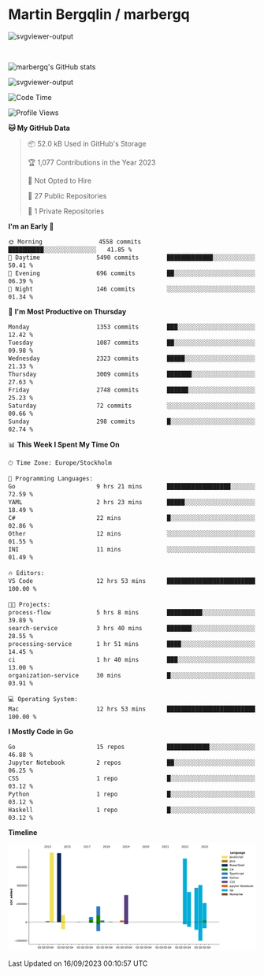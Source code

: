 # Martin Bergqlin / marbergq

![svgviewer-output](https://user-images.githubusercontent.com/2405410/206014777-22d41ecb-c24f-421d-b7d9-bba2cb5bb0de.svg)

<br>

<!--- [![Martin's Week](https://github-readme-stats.vercel.app/api/wakatime?username=marbergq&theme=dark)](https://github.com/anuraghazra/github-readme-stats) -->

![marbergq's GitHub stats](https://github-readme-stats.vercel.app/api?username=marbergq&count_private=true&show_icons=true)

![svgviewer-output](https://wakatime.com/badge/user/3f0a2069-6683-4e19-9a4a-7d21ea815067.svg)

<!--START_SECTION:waka-->
![Code Time](http://img.shields.io/badge/Code%20Time-3%2C315%20hrs%2015%20mins-blue)

![Profile Views](http://img.shields.io/badge/Profile%20Views-33-blue)

**🐱 My GitHub Data** 

> 📦 52.0 kB Used in GitHub's Storage 
 > 
> 🏆 1,077 Contributions in the Year 2023
 > 
> 🚫 Not Opted to Hire
 > 
> 📜 27 Public Repositories 
 > 
> 🔑 1 Private Repositories 
 > 
**I'm an Early 🐤** 

```text
🌞 Morning                4558 commits        ██████████░░░░░░░░░░░░░░░   41.85 % 
🌆 Daytime                5490 commits        █████████████░░░░░░░░░░░░   50.41 % 
🌃 Evening                696 commits         ██░░░░░░░░░░░░░░░░░░░░░░░   06.39 % 
🌙 Night                  146 commits         ░░░░░░░░░░░░░░░░░░░░░░░░░   01.34 % 
```
📅 **I'm Most Productive on Thursday** 

```text
Monday                   1353 commits        ███░░░░░░░░░░░░░░░░░░░░░░   12.42 % 
Tuesday                  1087 commits        ██░░░░░░░░░░░░░░░░░░░░░░░   09.98 % 
Wednesday                2323 commits        █████░░░░░░░░░░░░░░░░░░░░   21.33 % 
Thursday                 3009 commits        ███████░░░░░░░░░░░░░░░░░░   27.63 % 
Friday                   2748 commits        ██████░░░░░░░░░░░░░░░░░░░   25.23 % 
Saturday                 72 commits          ░░░░░░░░░░░░░░░░░░░░░░░░░   00.66 % 
Sunday                   298 commits         █░░░░░░░░░░░░░░░░░░░░░░░░   02.74 % 
```


📊 **This Week I Spent My Time On** 

```text
🕑︎ Time Zone: Europe/Stockholm

💬 Programming Languages: 
Go                       9 hrs 21 mins       ██████████████████░░░░░░░   72.59 % 
YAML                     2 hrs 23 mins       █████░░░░░░░░░░░░░░░░░░░░   18.49 % 
C#                       22 mins             █░░░░░░░░░░░░░░░░░░░░░░░░   02.86 % 
Other                    12 mins             ░░░░░░░░░░░░░░░░░░░░░░░░░   01.55 % 
INI                      11 mins             ░░░░░░░░░░░░░░░░░░░░░░░░░   01.49 % 

🔥 Editors: 
VS Code                  12 hrs 53 mins      █████████████████████████   100.00 % 

🐱‍💻 Projects: 
process-flow             5 hrs 8 mins        ██████████░░░░░░░░░░░░░░░   39.89 % 
search-service           3 hrs 40 mins       ███████░░░░░░░░░░░░░░░░░░   28.55 % 
processing-service       1 hr 51 mins        ████░░░░░░░░░░░░░░░░░░░░░   14.45 % 
ci                       1 hr 40 mins        ███░░░░░░░░░░░░░░░░░░░░░░   13.00 % 
organization-service     30 mins             █░░░░░░░░░░░░░░░░░░░░░░░░   03.91 % 

💻 Operating System: 
Mac                      12 hrs 53 mins      █████████████████████████   100.00 % 
```

**I Mostly Code in Go** 

```text
Go                       15 repos            ████████████░░░░░░░░░░░░░   46.88 % 
Jupyter Notebook         2 repos             ██░░░░░░░░░░░░░░░░░░░░░░░   06.25 % 
CSS                      1 repo              █░░░░░░░░░░░░░░░░░░░░░░░░   03.12 % 
Python                   1 repo              █░░░░░░░░░░░░░░░░░░░░░░░░   03.12 % 
Haskell                  1 repo              █░░░░░░░░░░░░░░░░░░░░░░░░   03.12 % 
```



**Timeline**

![Lines of Code chart](https://raw.githubusercontent.com/marbergq/marbergq/main/assets/bar_graph.png)


 Last Updated on 16/09/2023 00:10:57 UTC
<!--END_SECTION:waka-->
